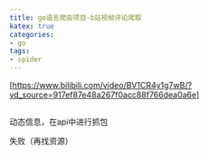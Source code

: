```yaml
---
title: go语言爬虫项目-b站视频评论爬取
katex: true
categories: 
- go
tags:
- spider
---
```


[https://www.bilibili.com/video/BV1CR4y1g7wB/?vd_source=917ef87e48a267f0acc88f766dea0a6e]

## 
动态信息，在api中进行抓包

失败（再找资源）
##